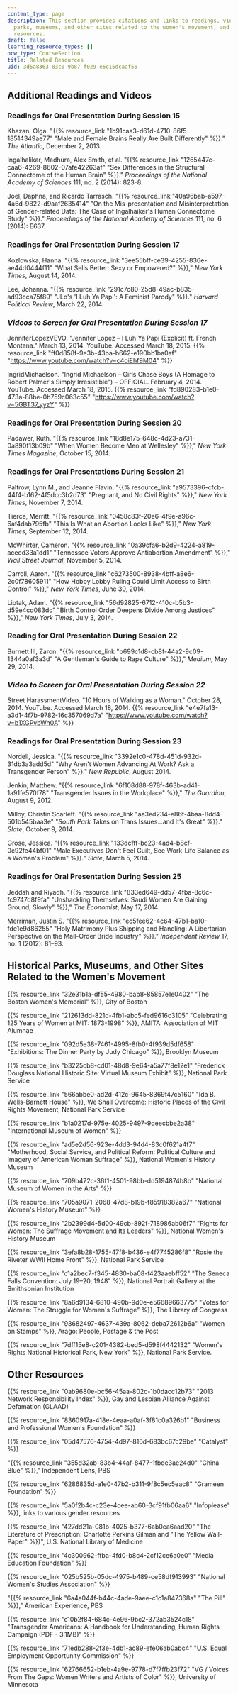```yaml
---
content_type: page
description: This section provides citations and links to readings, videos, historical
  parks, museums, and other sites related to the women's movement, and additional
  resources.
draft: false
learning_resource_types: []
ocw_type: CourseSection
title: Related Resources
uid: 3d5a8363-83c0-9b87-f029-e6c15dcaaf56
---
```

## Additional Readings and Videos

### Readings for Oral Presentation During Session 15

Khazan, Olga. "{{% resource_link "1b91caa3-d61d-4710-86f5-18514349ae77" "Male and Female Brains Really Are Built Differently" %}}." *The Atlantic*, December 2, 2013.

Ingalhalikar, Madhura, Alex Smith, et al. "{{% resource_link "1265447c-caa6-4269-8602-07afe42263af" "Sex Differences in the Structural Connectome of the Human Brain" %}}." *Proceedings of the National Academy of Sciences* 111, no. 2 (2014): 823-8.

Joel, Daphna, and Ricardo Tarrasch. "{{% resource_link "40a96bab-a597-4a6d-9822-d9aaf2635414" "On the Mis-presentation and Misinterpretation of Gender-related Data: The Case of Ingalhaiker's Human Connectome Study" %}}." *Proceedings of the National Academy of Sciences* 111, no. 6 (2014): E637.

### Readings for Oral Presentation During Session 17

Kozlowska, Hanna. "{{% resource_link "3ee55bff-ce39-4255-836e-ae44d0444f11" "What Sells Better: Sexy or Empowered?" %}}," *New York Times*, August 14, 2014.

Lee, Johanna. "{{% resource_link "291c7c80-25d8-49ac-b835-ad93cca75f89" "JLo's 'I Luh Ya Papi': A Feminist Parody" %}}." *Harvard Political Review*, March 22, 2014.

### *Videos to Screen for Oral Presentation During Session 17*

JenniferLopezVEVO. "Jennifer Lopez – I Luh Ya Papi (Explicit) ft. French Montana." March 13, 2014. YouTube. Accessed March 18, 2015. {{% resource_link "ff0d858f-9e3b-43ba-b662-e190bb1ba0af" "https://www.youtube.com/watch?v=c4oiEhf9M04" %}}

IngridMichaelson. "Ingrid Michaelson – Girls Chase Boys (A Homage to Robert Palmer's Simply Irresistible") – OFFICIAL. February 4, 2014. YouTube. Accessed March 18, 2015. {{% resource_link "fd890283-b1e0-473a-88be-0b759c063c55" "https://www.youtube.com/watch?v=5GBT37_yyzY" %}}

### Readings for Oral Presentation During Session 20

Padawer, Ruth. "{{% resource_link "18d8e175-648c-4d23-a731-0a890f13b09b" "When Women Become Men at Wellesley" %}}," *New York Times Magazine*, October 15, 2014.

### Readings for Oral Presentations During Session 21

Paltrow, Lynn M., and Jeanne Flavin. "{{% resource_link "a9573396-cfcb-44f4-b162-4f5dcc3b2d73" "Pregnant, and No Civil Rights" %}}," *New York Times*, November 7, 2014.

Tierce, Merritt. "{{% resource_link "0458c83f-20e6-4f9e-a96c-6af4dab795fb" "This Is What an Abortion Looks Like" %}}," *New York Times*, September 12, 2014.

McWhirter, Cameron. "{{% resource_link "0a39cfa6-b2d9-4224-a819-aceed33a1dd1" "Tennessee Voters Approve Antiabortion Amendment" %}}," *Wall Street Journal*, November 5, 2014.

Carroll, Aaron. "{{% resource_link "c6273500-8938-4bff-a8e6-2c0f78605911" "How Hobby Lobby Ruling Could Limit Access to Birth Control" %}}," *New York Times*, June 30, 2014.

Liptak, Adam. "{{% resource_link "56d92825-6712-410c-b5b3-d59e4cd083dc" "Birth Control Order Deepens Divide Among Justices" %}}," *New York Times*, July 3, 2014.

### Reading for Oral Presentation During Session 22

Burnett III, Zaron. "{{% resource_link "b699c1d8-cb8f-44a2-9c09-1344a0af3a3d" "A Gentleman's Guide to Rape Culture" %}}," *Medium*, May 29, 2014.

### *Video to Screen for Oral Presentation During Session 22*

Street HarassmentVideo. "10 Hours of Walking as a Woman." October 28, 2014. YouTube. Accessed March 18, 2014. {{% resource_link "e4e7fa13-a3d1-4f7b-9782-16c357069d7a" "https://www.youtube.com/watch?v=b1XGPvbWn0A" %}}

### Readings for Oral Presentation During Session 23

Nordell, Jessica. "{{% resource_link "3392e1c0-478d-451d-932d-31db3a3add5d" "Why Aren't Women Advancing At Work? Ask a Transgender Person" %}}." *New Republic*, August 2014.

Jenkin, Matthew. "{{% resource_link "6f108d88-978f-463b-ad41-1a91fe570f78" "Transgender Issues in the Workplace" %}}," *The Guardian*, August 9, 2012.

Milloy, Christin Scarlett. "{{% resource_link "aa3ed234-e86f-4baa-8dd4-501b545baa3e" "*South Park* Takes on Trans Issues…and It's Great" %}}." *Slate*, October 9, 2014.

Grose, Jessica. "{{% resource_link "133dcfff-bc23-4ad4-b8cf-0c92fe44bf01" "Male Executives Don't Feel Guilt, See Work-Life Balance as a Woman's Problem" %}}." *Slate*, March 5, 2014.

### Readings for Oral Presentation During Session 25

Jeddah and Riyadh. "{{% resource_link "833ed649-dd57-4fba-8c6c-fc9747d8f9fa" "Unshackling Themselves: Saudi Women Are Gaining Ground, Slowly" %}}," *The Economist*, May 17, 2014.

Merriman, Justin S. "{{% resource_link "ec5fee62-4c64-47b1-ba10-fde1e9d86255" "Holy Matrimony Plus Shipping and Handling: A Libertarian Perspective on the Mail-Order Bride Industry" %}}." *Independent Review* 17, no. 1 (2012): 81–93.

## Historical Parks, Museums, and Other Sites Related to the Women's Movement

{{% resource_link "32e31b1a-df55-4980-bab8-85857e1e0402" "The Boston Women's Memorial" %}}, City of Boston

{{% resource_link "212613dd-821d-4fb1-abc5-fed9616c3105" "Celebrating 125 Years of Women at MIT: 1873-1998" %}}, AMITA: Association of MIT Alumnae

{{% resource_link "092d5e38-7461-4995-8fb0-4f939d5df658" "Exhibitions: The Dinner Party by Judy Chicago" %}}, Brooklyn Museum

{{% resource_link "b3225cb8-cd01-48d8-9e64-a5a77f8e12e1" "Frederick Douglass National Historic Site: Virtual Museum Exhibit" %}}, National Park Service

{{% resource_link "566abbe0-ad2d-412c-9645-8369f47c5160" "Ida B. Wells-Barnett House" %}}, We Shall Overcome: Historic Places of the Civil Rights Movement, National Park Service

{{% resource_link "b1a0217d-975e-4025-9497-9deecbbe2a38" "International Museum of Women" %}}

{{% resource_link "ad5e2d56-923e-4dd3-94d4-83c0f621a4f7" "Motherhood, Social Service, and Political Reform: Political Culture and Imagery of American Woman Suffrage" %}}, National Women's History Museum

{{% resource_link "709b472c-36f1-4501-98bb-dd5194874b8b" "National Museum of Women in the Arts" %}}

{{% resource_link "705a9071-2068-47d8-b19b-f85918382a67" "National Women's History Museum" %}}

{{% resource_link "2b2399d4-5d00-49cb-892f-718986ab06f7" "Rights for Women: The Suffrage Movement and Its Leaders" %}}, National Women's History Museum

{{% resource_link "3efa8b28-1755-47f8-b436-e4f7745286f8" "Rosie the Riveter WWII Home Front" %}}, National Park Service

{{% resource_link "c1a2bec7-f345-4830-ba08-f423aaebff52" "The Seneca Falls Convention: July 19–20, 1948" %}}, National Portrait Gallery at the Smithsonian Institution

{{% resource_link "8a6d9134-6810-490b-9d0e-e56689663775" "Votes for Women: The Struggle for Women's Suffrage" %}}, The Library of Congress

{{% resource_link "93682497-4637-439a-8062-deba72612b6a" "Women on Stamps" %}}, Arago: People, Postage & the Post

{{% resource_link "7dff15e8-c201-4382-bed5-d598f4442132" "Women's Rights National Historical Park, New York" %}}, National Park Service.

## Other Resources

{{% resource_link "0ab9680e-bc56-45aa-802c-1b0dacc12b73" "2013 Network Responsibility Index" %}}, Gay and Lesbian Alliance Against Defamation (GLAAD)

{{% resource_link "8360917a-418e-4eaa-a0af-3f81c0a326b1" "Business and Professional Women's Foundation" %}}

{{% resource_link "05d47576-4754-4d97-816d-683bc67c29be" "Catalyst" %}}

"{{% resource_link "355d32ab-83b4-44af-8477-1fbde3ae24d0" "China Blue" %}}," Independent Lens, PBS

{{% resource_link "6286835d-a1e0-47b2-b311-9f8c5ec5eac8" "Grameen Foundation" %}}

{{% resource_link "5a0f2b4c-c23e-4cee-ab60-3cf91fb06aa6" "Infoplease" %}}, links to various gender resources

{{% resource_link "427dd21a-081b-4025-b377-6ab0ca6aad20" "The Literature of Prescription: Charlotte Perkins Gilman and \"The Yellow Wall-Paper" %}}", U.S. National Library of Medicine

{{% resource_link "4c300962-ffba-4fd0-b8c4-2cf12ce6a0e0" "Media Education Foundation" %}}

{{% resource_link "025b525b-05dc-4975-b489-ce58df913993" "National Women's Studies Association" %}}

"{{% resource_link "6a4a044f-b44c-4ade-9aee-c1c1a847368a" "The Pill" %}}," American Experience, PBS

{{% resource_link "c10b2f84-684c-4e96-9bc2-372ab3524c18" "Transgender Americans: A Handbook for Understanding, Human Rights Campaign (PDF - 3.1MB)" %}}

{{% resource_link "71edb288-2f3e-4db1-ac89-efe06ab0abc4" "U.S. Equal Employment Opportunity Commission" %}}

{{% resource_link "62766652-b1eb-4a9e-9778-d7f7ffb23f72" "VG / Voices From The Gaps: Women Writers and Artists of Color" %}}, University of Minnesota